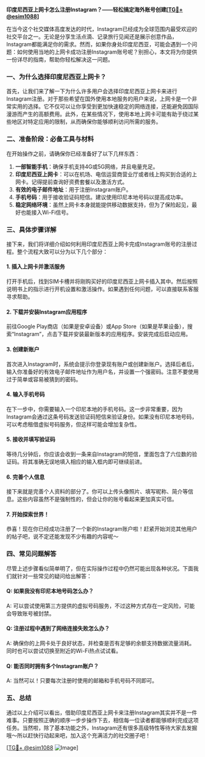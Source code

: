 **印度尼西亚上网卡怎么注册Instagram？——轻松搞定海外账号创建[[TG💪+ @esim1088](https://t.me/s/esim1088)]**

在当今这个社交媒体高度发达的时代，Instagram已经成为全球范围内最受欢迎的社交平台之一。无论是分享生活点滴、记录旅行见闻还是展示创意作品，Instagram都能满足你的需求。然而，如果你身处印度尼西亚，可能会遇到一个问题：如何使用当地的上网卡成功注册Instagram账号呢？别担心，本文将为你提供一份详尽的指南，帮助你轻松解决这一问题。

### 一、为什么选择印度尼西亚上网卡？

首先，让我们来了解一下为什么许多用户会选择印度尼西亚上网卡来进行Instagram注册。对于那些希望在国外使用本地服务的用户来说，上网卡是一个非常实用的选择。它不仅可以让你享受到更加快速稳定的网络连接，还能避免因国际漫游而产生的高额费用。此外，在某些情况下，使用本地上网卡可能有助于绕过某些地区对特定应用的限制，从而确保你能够顺利访问所需的服务。

### 二、准备阶段：必备工具与材料

在开始操作之前，请确保你已经准备好了以下几样东西：

1. **一部智能手机**：确保手机支持4G或5G网络，并且电量充足。
2. **印度尼西亚上网卡**：可以在机场、电信运营商营业厅或者线上购买到合适的上网卡。记得提前查询好资费套餐以及激活方式。
3. **有效的电子邮件地址**：用于注册Instagram账户。
4. **手机号码**：用于接收验证码短信。建议使用印尼本地号码以提高成功率。
5. **稳定网络环境**：虽然上网卡本身就能提供移动数据支持，但为了保险起见，最好也能接入Wi-Fi信号。

### 三、具体步骤详解

接下来，我们将详细介绍如何利用印度尼西亚上网卡完成Instagram账号的注册过程。整个流程大致可以分为以下几个部分：

#### 1. 插入上网卡并激活服务

打开手机后，找到SIM卡槽并将刚购买好的印度尼西亚上网卡插入其中。然后按照说明书上的指示进行开机设置和激活操作。如果遇到任何问题，可以直接联系客服寻求帮助。

#### 2. 下载并安装Instagram应用程序

前往Google Play商店（如果是安卓设备）或App Store（如果是苹果设备），搜索“Instagram”，点击下载并安装最新版本的应用程序。安装完成后启动应用。

#### 3. 创建新账户

首次进入Instagram时，系统会提示你登录现有账户或创建新账户。选择后者后，输入你准备好的有效电子邮件地址作为用户名，并设置一个强密码。注意不要使用过于简单或容易被猜到的密码。

#### 4. 输入手机号码

在下一步中，你需要输入一个印尼本地的手机号码。这一步非常重要，因为Instagram会通过这条号码发送验证码短信来验证身份。如果没有印尼本地号码，可以考虑租借虚拟号码服务，但这样可能会增加复杂性。

#### 5. 接收并填写验证码

等待几分钟后，你应该会收到一条来自Instagram的短信，里面包含了六位数的验证码。将其准确无误地填入相应的输入框内即可继续前进。

#### 6. 完善个人信息

接下来就是完善个人资料的部分了。你可以上传头像照片、填写昵称、简介等信息。这些内容虽然不是强制性的，但会让你的账号看起来更加真实可信。

#### 7. 开始探索世界！

恭喜！现在你已经成功注册了一个新的Instagram账户啦！赶紧开始浏览其他用户的帖子吧，说不定还能发现不少有趣的内容呢～

### 四、常见问题解答

尽管上述步骤看似简单明了，但在实际操作过程中仍然可能出现各种状况。下面我们就针对一些常见的疑问给出解答：

#### Q: 如果我没有印尼本地号码怎么办？
A: 可以尝试使用第三方提供的虚拟号码服务，不过这种方式存在一定风险，可能会导致账号被封禁。

#### Q: 注册过程中遇到了网络连接失败怎么办？
A: 确保你的上网卡处于良好状态，并检查是否有足够的余额支持数据流量消耗。同时也可以尝试切换至附近的Wi-Fi热点试试看。

#### Q: 能否同时拥有多个Instagram账户？
A: 当然可以！只要每次注册时使用的邮箱和手机号码不同即可。

### 五、总结

通过以上介绍可以看出，借助印度尼西亚上网卡来注册Instagram其实并不是一件难事。只要按照正确的顺序一步步操作下去，相信每一位读者都能够顺利完成这项任务。当然啦，除了基本功能之外，Instagram还有很多高级特性等待大家去发掘哦～所以赶快行动起来吧，加入这个充满活力的社交圈子吧！

[[TG💪+ @esim1088](https://t.me/s/esim1088) ![Image](https://i.postimg.cc/4NQfJmqS/Snipaste-2025-05-13-00-14-12.png)]